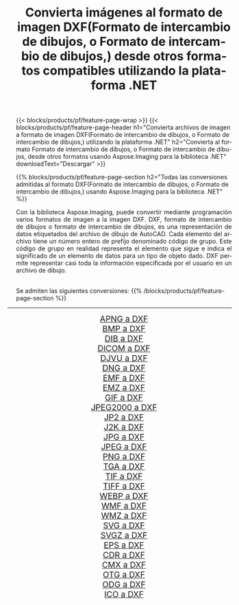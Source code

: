 ﻿---
title: Convierta imágenes al formato de imagen DXF(Formato de intercambio de dibujos, o Formato de intercambio de dibujos,) desde otros formatos compatibles utilizando la plataforma .NET 
weight: 3920
url: /es/net/conversion/to/dxf 
lang: es
langdirlevel: 2
locales: zh-hans,ja,it,ru,de,es,fr,nl,id,lt,pl,pt,vi,tr,ko,zh-hant,ar,hi,th,sv,cs,uk,he
description: Usando Aspose.Imaging para la biblioteca .NET, es fácil convertir a DXF(Formato de intercambio de dibujos, o Formato de intercambio de dibujos,) desde otros formatos de imagen compatibles
---

{{< blocks/products/pf/feature-page-wrap >}}
{{< blocks/products/pf/feature-page-header h1="Convierta archivos de imagen a formato de imagen DXF(Formato de intercambio de dibujos, o Formato de intercambio de dibujos,) utilizando la plataforma .NET" h2="Convierta al formato Formato de intercambio de dibujos, o Formato de intercambio de dibujos, desde otros formatos usando Aspose.Imaging para la biblioteca .NET" downloadText="Descargar" >}}


{{% blocks/products/pf/feature-page-section  h2="Todas las conversiones admitidas al formato DXF(Formato de intercambio de dibujos, o Formato de intercambio de dibujos,) usando Aspose.Imaging para la biblioteca .NET" %}}
<p align=justify>Con la biblioteca Aspose.Imaging, puede convertir mediante programación varios formatos de imagen a la imagen DXF. DXF, formato de intercambio de dibujos o formato de intercambio de dibujos, es una representación de datos etiquetados del archivo de dibujo de AutoCAD. Cada elemento del archivo tiene un número entero de prefijo denominado código de grupo. Este código de grupo en realidad representa el elemento que sigue e indica el significado de un elemento de datos para un tipo de objeto dado. DXF permite representar casi toda la información especificada por el usuario en un archivo de dibujo. </p>
<br/>
Se admiten las siguientes conversiones:
{{% /blocks/products/pf/feature-page-section %}}
<div class="container-fluid productfamilypage bg-gray">
    <div class="convertypes bg-gray agp-content section">
        <div class="container">
		<hr style="margin-left:-20px;"/>
		<div class="row other-converters" style="gap: 10px;font-size: 19px;text-align:center;">
		    <div class='col-md-2 other-converter remove-lp remove-rp'><a href="/imaging/es/net/conversion/apng-to-dxf" style="padding:15px;">APNG a DXF</a></div>
<div class='col-md-2 other-converter remove-lp remove-rp'><a href="/imaging/es/net/conversion/bmp-to-dxf" style="padding:15px;">BMP a DXF</a></div>
<div class='col-md-2 other-converter remove-lp remove-rp'><a href="/imaging/es/net/conversion/dib-to-dxf" style="padding:15px;">DIB a DXF</a></div>
<div class='col-md-2 other-converter remove-lp remove-rp'><a href="/imaging/es/net/conversion/dicom-to-dxf" style="padding:15px;">DICOM a DXF</a></div>
<div class='col-md-2 other-converter remove-lp remove-rp'><a href="/imaging/es/net/conversion/djvu-to-dxf" style="padding:15px;">DJVU a DXF</a></div>
<div class='col-md-2 other-converter remove-lp remove-rp'><a href="/imaging/es/net/conversion/dng-to-dxf" style="padding:15px;">DNG a DXF</a></div>
<div class='col-md-2 other-converter remove-lp remove-rp'><a href="/imaging/es/net/conversion/emf-to-dxf" style="padding:15px;">EMF a DXF</a></div>
<div class='col-md-2 other-converter remove-lp remove-rp'><a href="/imaging/es/net/conversion/emz-to-dxf" style="padding:15px;">EMZ a DXF</a></div>
<div class='col-md-2 other-converter remove-lp remove-rp'><a href="/imaging/es/net/conversion/gif-to-dxf" style="padding:15px;">GIF a DXF</a></div>
<div class='col-md-2 other-converter remove-lp remove-rp'><a href="/imaging/es/net/conversion/jpeg2000-to-dxf" style="padding:15px;">JPEG2000 a DXF</a></div>
<div class='col-md-2 other-converter remove-lp remove-rp'><a href="/imaging/es/net/conversion/jp2-to-dxf" style="padding:15px;">JP2 a DXF</a></div>
<div class='col-md-2 other-converter remove-lp remove-rp'><a href="/imaging/es/net/conversion/j2k-to-dxf" style="padding:15px;">J2K a DXF</a></div>
<div class='col-md-2 other-converter remove-lp remove-rp'><a href="/imaging/es/net/conversion/jpg-to-dxf" style="padding:15px;">JPG a DXF</a></div>
<div class='col-md-2 other-converter remove-lp remove-rp'><a href="/imaging/es/net/conversion/jpeg-to-dxf" style="padding:15px;">JPEG a DXF</a></div>
<div class='col-md-2 other-converter remove-lp remove-rp'><a href="/imaging/es/net/conversion/png-to-dxf" style="padding:15px;">PNG a DXF</a></div>
<div class='col-md-2 other-converter remove-lp remove-rp'><a href="/imaging/es/net/conversion/tga-to-dxf" style="padding:15px;">TGA a DXF</a></div>
<div class='col-md-2 other-converter remove-lp remove-rp'><a href="/imaging/es/net/conversion/tif-to-dxf" style="padding:15px;">TIF a DXF</a></div>
<div class='col-md-2 other-converter remove-lp remove-rp'><a href="/imaging/es/net/conversion/tiff-to-dxf" style="padding:15px;">TIFF a DXF</a></div>
<div class='col-md-2 other-converter remove-lp remove-rp'><a href="/imaging/es/net/conversion/webp-to-dxf" style="padding:15px;">WEBP a DXF</a></div>
<div class='col-md-2 other-converter remove-lp remove-rp'><a href="/imaging/es/net/conversion/wmf-to-dxf" style="padding:15px;">WMF a DXF</a></div>
<div class='col-md-2 other-converter remove-lp remove-rp'><a href="/imaging/es/net/conversion/wmz-to-dxf" style="padding:15px;">WMZ a DXF</a></div>
<div class='col-md-2 other-converter remove-lp remove-rp'><a href="/imaging/es/net/conversion/svg-to-dxf" style="padding:15px;">SVG a DXF</a></div>
<div class='col-md-2 other-converter remove-lp remove-rp'><a href="/imaging/es/net/conversion/svgz-to-dxf" style="padding:15px;">SVGZ a DXF</a></div>
<div class='col-md-2 other-converter remove-lp remove-rp'><a href="/imaging/es/net/conversion/eps-to-dxf" style="padding:15px;">EPS a DXF</a></div>
<div class='col-md-2 other-converter remove-lp remove-rp'><a href="/imaging/es/net/conversion/cdr-to-dxf" style="padding:15px;">CDR a DXF</a></div>
<div class='col-md-2 other-converter remove-lp remove-rp'><a href="/imaging/es/net/conversion/cmx-to-dxf" style="padding:15px;">CMX a DXF</a></div>
<div class='col-md-2 other-converter remove-lp remove-rp'><a href="/imaging/es/net/conversion/otg-to-dxf" style="padding:15px;">OTG a DXF</a></div>
<div class='col-md-2 other-converter remove-lp remove-rp'><a href="/imaging/es/net/conversion/odg-to-dxf" style="padding:15px;">ODG a DXF</a></div>
<div class='col-md-2 other-converter remove-lp remove-rp'><a href="/imaging/es/net/conversion/ico-to-dxf" style="padding:15px;">ICO a DXF</a></div>
                </div>
        </div>
    </div>
</div>
<br/>

